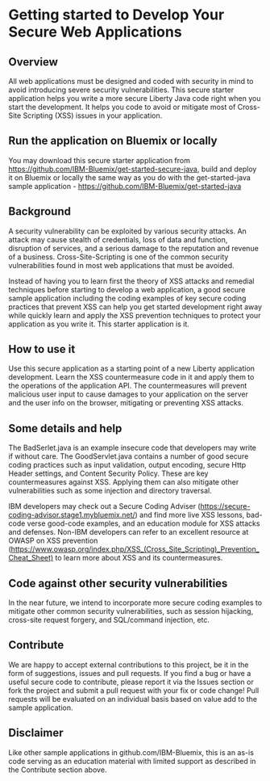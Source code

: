 # Getting started to Develop Your Secure Web Applications

## Overview
All web applications must be designed and coded with security in mind to avoid introducing severe security vulnerabilities. This secure starter application helps you write a more secure Liberty Java code right when you start the development. It helps you code to avoid or mitigate most of Cross-Site Scripting (XSS) issues in your application.

## Run the application on Bluemix or locally
You may download this secure starter application from https://github.com/IBM-Bluemix/get-started-secure-java, build and deploy it on Bluemix or locally the same way as you do with the get-started-java sample application - https://github.com/IBM-Bluemix/get-started-java	

## Background
A security vulnerability can be exploited by various security attacks. An attack may cause stealth of credentials, loss of data and function, disruption of services, and a serious damage to the reputation and revenue of a business. Cross-Site-Scripting is one of the common security vulnerabilities found in most web applications that must be avoided.

Instead of having you to learn first the theory of XSS attacks and remedial techniques before starting to develop a web application, a good secure sample application including the coding examples of key secure coding practices that prevent XSS can help you get started development right away while quickly learn and apply the XSS prevention techniques to protect your application as you write it. This starter application is it.

## How to use it
Use this secure application as a starting point of a new Liberty application development. Learn the XSS countermeasure code in it and apply them to the operations of the application API. The countermeasures will prevent malicious user input to cause damages to your application on the server and the user info on the browser, mitigating or preventing XSS attacks.

## Some details and help			 
The BadSerlet.java is an example insecure code that developers may write if without care. The GoodServlet.java contains a number of good secure coding practices such as input validation, output encoding, secure Http Header settings, and Content Security Policy. These are key countermeasures against XSS. Applying them can also mitigate other vulnerabilities such as some injection and directory traversal. 

IBM developers may check out a Secure Coding Adviser (https://secure-coding-advisor.stage1.mybluemix.net/) and find more live XSS lessons, bad-code verse good-code examples, and an education module for XSS attacks and defenses. Non-IBM developers can refer to an excellent resource at OWASP on XSS prevention (https://www.owasp.org/index.php/XSS_(Cross_Site_Scripting)_Prevention_Cheat_Sheet) to learn more about XSS and its countermeasures. 		

## Code against other security vulnerabilities

In the near future, we intend to incorporate more secure coding examples to mitigate other common security vulnerabilities, such as session hijacking, cross-site request forgery, and SQL/command injection, etc.

## Contribute

We are happy to accept external contributions to this project, be it in the form of suggestions, issues and pull requests. If you find a bug or have a useful secure code to contribute, please report it via the Issues section or fork the project and submit a pull request with your fix or code change! Pull requests will be evaluated on an individual basis based on value add to the sample application.

## Disclaimer

Like other sample applications in github.com/IBM-Bluemix, this is an as-is code serving as an education material with limited support as described in the Contribute section above.

